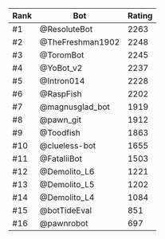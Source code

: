 Rank|Bot|Rating
---|---|---
#1|@ResoluteBot|2263
#2|@TheFreshman1902|2248
#3|@ToromBot|2245
#4|@YoBot_v2|2237
#5|@Intron014|2228
#6|@RaspFish|2202
#7|@magnusglad_bot|1919
#8|@pawn_git|1912
#9|@Toodfish|1863
#10|@clueless-bot|1655
#11|@FataliiBot|1503
#12|@Demolito_L6|1221
#13|@Demolito_L5|1202
#14|@Demolito_L4|1084
#15|@botTideEval|851
#16|@pawnrobot|697
